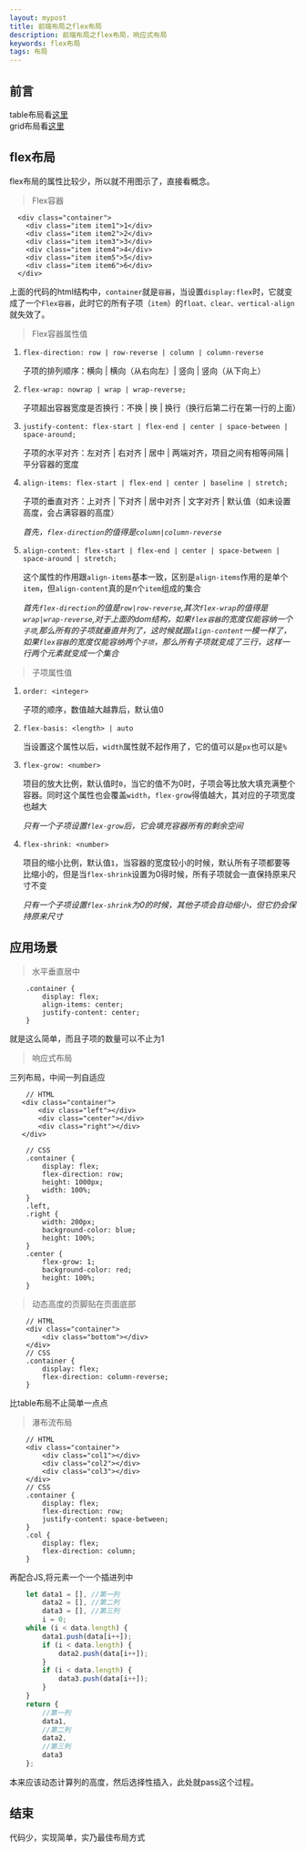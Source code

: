 ```yaml
---
layout: mypost
title: 前端布局之flex布局
description: 前端布局之flex布局，响应式布局
keywords: flex布局
tags: 布局
---
```


## 前言
table布局看[这里](https://blog.ymhd.xyz/posts/2018/10/10/table%E5%B8%83%E5%B1%80.html)            
grid布局看[这里](https://blog.ymhd.xyz/posts/2018/10/12/grid%E5%B8%83%E5%B1%80.html)           
## flex布局
flex布局的属性比较少，所以就不用图示了，直接看概念。
> Flex容器

```
  <div class="container">
    <div class="item item1">1</div>
    <div class="item item2">2</div>
    <div class="item item3">3</div>
    <div class="item item4">4</div>
    <div class="item item5">5</div>
    <div class="item item6">6</div>
  </div>
```

上面的代码的html结构中，`container`就是`容器`，当设置`display:flex`时，它就变成了一个`Flex容器`，此时它的所有子项（`item`）的`float、clear、vertical-align`就失效了。

> Flex容器属性值

1. `flex-direction: row | row-reverse | column | column-reverse`
 
    子项的排列顺序：横向 | 横向（从右向左）| 竖向 | 竖向（从下向上）
2. `flex-wrap: nowrap | wrap | wrap-reverse;`

    子项超出容器宽度是否换行：不换 | 换 | 换行（换行后第二行在第一行的上面）
3. `justify-content: flex-start | flex-end | center | space-between | space-around;`

    子项的水平对齐：左对齐 | 右对齐 | 居中 | 两端对齐，项目之间有相等间隔 | 平分容器的宽度
4. `align-items: flex-start | flex-end | center | baseline | stretch;`

    子项的垂直对齐：上对齐 | 下对齐 | 居中对齐 | 文字对齐 | 默认值（如未设置高度，会占满容器的高度）
    
    *首先，`flex-direction`的值得是`column|column-reverse`*
5. `align-content: flex-start | flex-end | center | space-between | space-around | stretch;`

    这个属性的作用跟`align-items`基本一致，区别是`align-items`作用的是单个`item`，但`align-content`真的是n个`item`组成的集合
    
    *首先`flex-direction`的值是`row|row-reverse`,其次`flex-wrap`的值得是` wrap|wrap-reverse`,对于上面的dom结构，如果`flex容器`的宽度仅能容纳一个`子项`,那么所有的子项就垂直并列了，这时候就跟`align-content`一模一样了，如果`flex容器`的宽度仅能容纳两个`子项`，那么所有子项就变成了三行，这样一行两个元素就变成一个集合*
  
> 子项属性值

1. `order: <integer>`
    
    子项的顺序，数值越大越靠后，默认值0
2. `flex-basis: <length> | auto`
    
    当设置这个属性以后，`width`属性就不起作用了，它的值可以是`px`也可以是`%`
3. `flex-grow: <number>`
    
    项目的放大比例，默认值时`0`，当它的值不为0时，子项会等比放大填充满整个容器。同时这个属性也会覆盖`width`，`flex-grow`得值越大，其对应的子项宽度也越大

    *只有一个子项设置`flex-grow`后，它会填充容器所有的剩余空间*

4. `flex-shrink: <number>`
    
    项目的缩小比例，默认值`1`，当容器的宽度较小的时候，默认所有子项都要等比缩小的，但是当`flex-shrink`设置为0得时候，所有子项就会一直保持原来尺寸不变

    *只有一个子项设置`flex-shrink`为0的时候，其他子项会自动缩小，但它扔会保持原来尺寸*

## 应用场景
> 水平垂直居中

```
    .container {
        display: flex;
        align-items: center;
        justify-content: center;
    }
```
就是这么简单，而且子项的数量可以不止为1

> 响应式布局

三列布局，中间一列自适应

```
    // HTML
   <div class="container">
       <div class="left"></div>
       <div class="center"></div>
       <div class="right"></div>
   </div> 
    
    // CSS
    .container {
        display: flex;
        flex-direction: row;
        height: 1000px;
        width: 100%;
    }
    .left,
    .right {
        width: 200px;
        background-color: blue;
        height: 100%;
    }
    .center {
        flex-grow: 1;
        background-color: red;
        height: 100%;
    }
```

> 动态高度的页脚贴在页面底部

```
    // HTML
    <div class="container">
        <div class="bottom"></div>
    </div>
    // CSS
    .container {
        display: flex;
        flex-direction: column-reverse;    
    }
```
比table布局不止简单一点点

> 瀑布流布局

```
    // HTML
    <div class="container">
        <div class="col1"></div>
        <div class="col2"></div>
        <div class="col3"></div>
    </div>
    // CSS
    .container {
        display: flex;
        flex-direction: row;
        justify-content: space-between;
    }
    .col {
        display: flex;
        flex-direction: column;
    }
```
再配合JS,将元素一个一个插进列中
```javascript
    let data1 = [], //第一列
        data2 = [], //第二列
        data3 = [], //第三列
        i = 0;
    while (i < data.length) {
        data1.push(data[i++]);
        if (i < data.length) {
            data2.push(data[i++]);
        }
        if (i < data.length) {
            data3.push(data[i++]);
        }
    }
    return {
        //第一列
        data1,
        //第二列
        data2,
        //第三列
        data3
    };
```
本来应该动态计算列的高度，然后选择性插入，此处就pass这个过程。

## 结束
代码少，实现简单，实乃最佳布局方式
